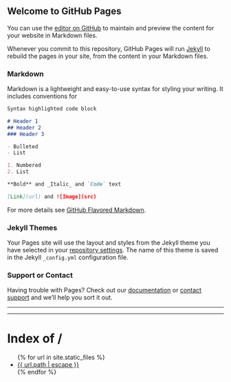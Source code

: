## Welcome to GitHub Pages

You can use the [editor on GitHub](https://github.com/ktsuttlemyre/RogueBookmarklets/edit/master/README.md) to maintain and preview the content for your website in Markdown files.

Whenever you commit to this repository, GitHub Pages will run [Jekyll](https://jekyllrb.com/) to rebuild the pages in your site, from the content in your Markdown files.

### Markdown

Markdown is a lightweight and easy-to-use syntax for styling your writing. It includes conventions for

```markdown
Syntax highlighted code block

# Header 1
## Header 2
### Header 3

- Bulleted
- List

1. Numbered
2. List

**Bold** and _Italic_ and `Code` text

[Link](url) and ![Image](src)
```

For more details see [GitHub Flavored Markdown](https://guides.github.com/features/mastering-markdown/).

### Jekyll Themes

Your Pages site will use the layout and styles from the Jekyll theme you have selected in your [repository settings](https://github.com/ktsuttlemyre/RogueBookmarklets/settings). The name of this theme is saved in the Jekyll `_config.yml` configuration file.

### Support or Contact

Having trouble with Pages? Check out our [documentation](https://help.github.com/categories/github-pages-basics/) or [contact support](https://github.com/contact) and we’ll help you sort it out.


---
---

<head>
  <title>Index of /</title>
</head>

<body>
  <h1>Index of /</h1>
  <ul>
    {% for url in site.static_files %}
    <li><a href="{{ site.baseurl | escape }}{{ url.path | escape }}">{{ url.path | escape }}</a> </li>
    {% endfor %}
  </ul>
</body>

